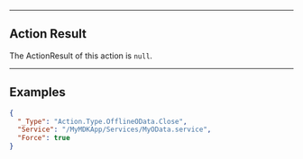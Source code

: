 
----
## Action Result
The ActionResult of this action is `null`.

----
## Examples

```json
{
  "_Type": "Action.Type.OfflineOData.Close",
  "Service": "/MyMDKApp/Services/MyOData.service",
  "Force": true
}
```

